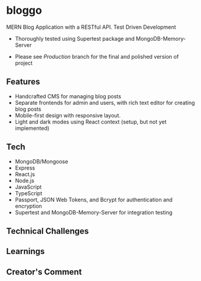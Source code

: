 # bloggo
MERN Blog Application with a RESTful API. Test Driven Development
- Thoroughly tested using Supertest package and MongoDB-Memory-Server

* Please see *Production* branch for the final and polished version of project

## Features

 * Handcrafted CMS for managing blog posts
 * Separate frontends for admin and users, with rich text editor for creating blog posts
 * Mobile-first design with responsive layout.
 * Light and dark modes using React context (setup, but not yet implemented)

## Tech 

* MongoDB/Mongoose 
* Express 
* React.js 
* Node.js 
* JavaScript
* TypeScript
* Passport, JSON Web Tokens, and Bcrypt for authentication and encryption
* Supertest and MongoDB-Memory-Server for integration testing

## Technical Challenges 

## Learnings 

## Creator's Comment
